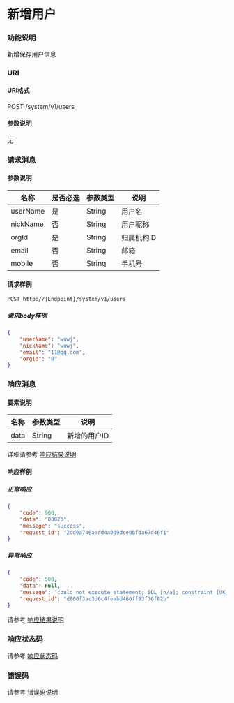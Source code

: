 # 新增用户

### 功能说明
新增保存用户信息

### URI
#### URI格式  
POST /system/v1/users

#### 参数说明  
无

### 请求消息
#### 参数说明  
| 名称 | 是否必选 | 参数类型 | 说明 |
| --- | --- | --- | --- |
| userName | 是 | String | 用户名 |
| nickName | 否 | String | 用户昵称 |
| orgId | 是 | String | 归属机构ID |
| email | 否 | String | 邮箱 |
| mobile | 否 | String | 手机号 |
#### 请求样例  
```
POST http://{Endpoint}/system/v1/users
```
##### 请求body样例
```json
{
	"userName": "wuwj",
	"nickName": "wuwj",
	"email": "11@qq.com",
	"orgId": "0"
}
```
### 响应消息
#### 要素说明
| 名称 | 参数类型 | 说明 |
| --- | --- | --- |
| data | String | 新增的用户ID |

详细请参考 [响应结果说明](../../../common/response/result.md#要素说明)  

#### 响应样例
##### 正常响应
```json
{
	"code": 900,
	"data": "00020",
	"message": "success",
	"request_id": "2dd0a746aadd4a0d9dce0bfda67d46f1"
}
```
##### 异常响应
```json
{
	"code": 500,
	"data": null,
	"message": "could not execute statement; SQL [n/a]; constraint [UK_rjjy9bmaqmpo2hna5urj15g93]; nested exception is org.hibernate.exception.ConstraintViolationException: could not execute statement",
	"request_id": "d800f3ac3d6c4feabd466ff93f36f82b"
}
```
请参考 [响应结果说明](../../../common/response/result.md#异常响应样例)

### 响应状态码
请参考 [响应状态码](../../../common/response/status.md)

### 错误码
请参考 [错误码说明](../../../common/errorCode/README.md)